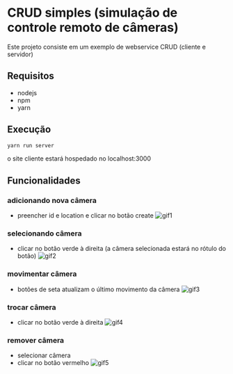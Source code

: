 # CRUD simples (simulação de controle remoto de câmeras)

Este projeto consiste em um exemplo de webservice CRUD (cliente e servidor) 

## Requisitos

- nodejs
- npm
- yarn

## Execução

```bash
yarn run server
```
o site cliente estará hospedado no localhost:3000


## Funcionalidades

### adicionando nova câmera
- preencher id e location e clicar no botão create
![gif1](https://github.com/Ary2941/CRUD/assets/155399987/c7b92ea1-aef1-4661-991b-31874bf910fa)

### selecionando câmera
- clicar no botão verde à direita (a câmera selecionada estará no rótulo do botão)
![gif2](https://github.com/Ary2941/CRUD/assets/155399987/d7ce8b13-b5d9-4ed4-af41-6735767ccaa7)

### movimentar câmera
- botões de seta atualizam o último movimento da câmera
![gif3](https://github.com/Ary2941/CRUD/assets/155399987/66daffe1-f3e3-4ef3-ace2-33e020d38786)

### trocar câmera
- clicar no botão verde à direita
![gif4](https://github.com/Ary2941/CRUD/assets/155399987/f1fa870a-63e6-456d-922f-2bd9c9aa7e17)

### remover câmera
- selecionar câmera
- clicar no botão vermelho
![gif5](https://github.com/Ary2941/CRUD/assets/155399987/dff2ae10-aae4-425a-823b-646754fea2dd)

